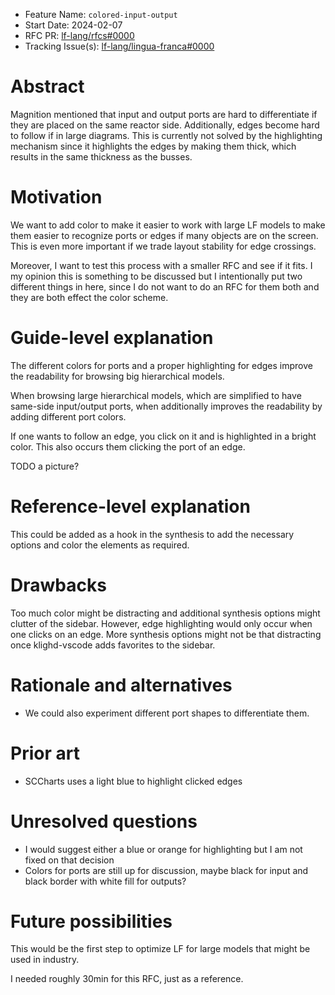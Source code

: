 - Feature Name: `colored-input-output`
- Start Date: 2024-02-07
- RFC PR: [lf-lang/rfcs#0000](https://github.com/lf-lang/rfcs/pull/0000)
- Tracking Issue(s): [lf-lang/lingua-franca#0000](https://github.com/lf-lang/lingua-franca/issues/0000)

# Abstract
[abstract]: #abstract

Magnition mentioned that input and output ports are hard to differentiate if they are placed on the same reactor side.
Additionally, edges become hard to follow if in large diagrams.
This is currently not solved by the highlighting mechanism since it highlights the edges by making them thick, which results in the same thickness as the busses.

# Motivation
[motivation]: #motivation

We want to add color to make it easier to work with large LF models to make them easier to recognize ports or edges if many objects are on the screen.
This is even more important if we trade layout stability for edge crossings.

Moreover, I want to test this process with a smaller RFC and see if it fits.
I my opinion this is something to be discussed but I intentionally put two different things in here, since I do not want to do an RFC for them both and they are both effect the color scheme.

# Guide-level explanation
[guide-level-explanation]: #guide-level-explanation

The different colors for ports and a proper highlighting for edges improve the readability for browsing big hierarchical models.

When browsing large hierarchical models, which are simplified to have same-side input/output ports, when additionally improves the readability by adding different port colors.

If one wants to follow an edge, you click on it and is highlighted in a bright color.
This also occurs them clicking the port of an edge.

TODO a picture?

# Reference-level explanation
[reference-level-explanation]: #reference-level-explanation

This could be added as a hook in the synthesis to add the necessary options and color the elements as required.

# Drawbacks
[drawbacks]: #drawbacks

Too much color might be distracting and additional synthesis options might clutter of the sidebar.
However, edge highlighting would only occur when one clicks on an edge.
More synthesis options might not be that distracting once klighd-vscode adds favorites to the sidebar.

# Rationale and alternatives
[rationale-and-alternatives]: #rationale-and-alternatives

- We could also experiment different port shapes to differentiate them.

# Prior art
[prior-art]: #prior-art

- SCCharts uses a light blue to highlight clicked edges


# Unresolved questions
[unresolved-questions]: #unresolved-questions

- I would suggest either a blue or orange for highlighting but I am not fixed on that decision
- Colors for ports are still up for discussion, maybe black for input and black border with white fill for outputs?

# Future possibilities
[future-possibilities]: #future-possibilities

This would be the first step to optimize LF for large models that might be used in industry.

I needed roughly 30min for this RFC, just as a reference.